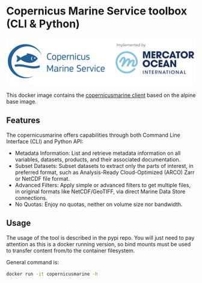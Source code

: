 # Copernicus Marine Service toolbox (CLI & Python)

![banner](media/banner.png)

This docker image contains the [copernicusmarine client](https://pypi.org/project/copernicusmarine/) based on the alpine base image.

## Features
The copernicusmarine offers capabilities through both Command Line Interface (CLI) and Python API:

* Metadata Information: List and retrieve metadata information on all variables, datasets, products, and their associated documentation.
* Subset Datasets: Subset datasets to extract only the parts of interest, in preferred format, such as Analysis-Ready Cloud-Optimized (ARCO) Zarr or NetCDF file format.
* Advanced Filters: Apply simple or advanced filters to get multiple files, in original formats like NetCDF/GeoTIFF, via direct Marine Data Store connections.
* No Quotas: Enjoy no quotas, neither on volume size nor bandwidth.

## Usage
The usage of the tool is described in the pypi repo. You will just need to pay attention as this is a docker running version, so bind mounts must be used to transfer content from/to the container filesystem.

General command is:
```bash
docker run -it copernicusmarine -h
```
